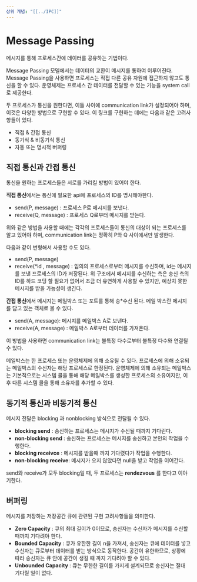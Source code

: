 ```yaml
---
상위 개념: "[[../IPC]]"
---
```

# Message Passing
메시지를 통해 프로세스간에 데이터를 공유하는 기법이다.

Message Passing 모델에서는 데이터의 교환이 메시지를 통하여 이루어진다. Message Passing을 사용하면 프로세스는 직접 다른 공유 자원에 접근하지 않고도 통신을 할 수 있다. 운영체제는 프로세스 간 데이터를 전달할 수 있는 기능을 system call로 제공한다.

두 프로세스가 통신을 원한다면, 이들 사이에 communication link가 설정되어야 하며, 이것은 다양한 방법으로 구현할 수 있다. 이 링크를 구현하는 데에는 다음과 같은 고려사항들이 있다.
* 직접 & 간접 통신
* 동기식 & 비동기식 통신
* 자동 또는 명시적 버퍼링

## 직접 통신과 간접 통신
통신을 원하는 프로세스들은 서로를 가리킬 방법이 있어야 한다.

**직접 통신**에서는 통신에 필요한 api에 프로세스의 ID를 명시해야한다.
* send(P, message) : 프로세스 P로 메시지를 보낸다.
* receive(Q, message) : 프로세스 Q로부터 메시지를 받는다.

위와 같은 방법을 사용할 때에는 각각의 프로세스들이 통신의 대상이 되는 프로세스를 알고 있어야 하며, communication link는 정확히 P와 Q 사이에서만 발생한다. 

다음과 같이 변형해서 사용할 수도 있다.
* send(P, message) 
* receive(\*id , message) : 임의의 프로세스로부터 메시지를 수신하며, id는 메시지를 보낸 프로세스의 ID가 저장된다.
위 구조에서 메시지를 수신하는 측은 송신 측의 ID를 하드 코딩 할 필요가 없어서 조금 더 유연하게 사용할 수 있지만, 예상치 못한 메시지를 받을 가능성이 생긴다.

**간접 통신**에서 메시지는 메일박스 또는 포트를 통해 송\*수신 된다. 메일 박스란 메시지를 담고 있는 객체로 볼 수 있다. 
* send(A, message): 메시지를 메일박스 A로 보낸다.
* receive(A, message) : 메일박스 A로부터 데이터를 가져온다.

이 방법을 사용하면 communication link는 불특정 다수로부터 불특정 다수와 연결될 수 있다.

메일박스는 한 프로세스 또는 운영체제에 의해 소유될 수 있다. 프로세스에 의해 소유되는 메일박스의 수신자는 해당 프로세스로 한정된다. 운영체제에 의해 소유되는 메일박스는 기본적으로는 시스템 콜을 통해 해당 메일박스를 생성한 프로세스의 소유이지만, 이후 다른 시스템 콜을 통해 소유자를 추가할 수 있다.

## 동기적 통신과 비동기적 통신

메시지 전달은 blocking 과 nonblocking 방식으로 전달될 수 있다.
* **blocking send** : 송신하는 프로세스는 메시지가 수신될 때까지 기다린다.
* **non-blocking send** : 송신하는 프로세스는 메시지를 송신하고 본인의 작업을 수행한다.
* **blocking receivce** : 메시지를 받을때 까지 기다렸다가 작업을 수행한다.
* **non-blocking receive**: 메시지가 오지 않았다면 null을 받고 작업을 이어간다.

send와 receive가 모두 blocking일 때, 두 프로세스는 **rendezvous** 를 한다고 이야기한다.

## 버퍼링
메시지를 저장하는 저장공간 큐에 관련된 구현 고려사항들을 의미한다.
* **Zero Capacity** : 큐의 최대 길이가 0이므로, 송신자는 수신자가 메시지를 수신할 때까지 기다려야 한다.
* **Bounded Capacity** : 큐가 유한한 길이 n을 가져서, 송신자는 큐에 데이터를 넣고 수신자는 큐로부터 데이터를 받는 방식으로 동작한다. 공간이 유한하므로, 상황에 따라 송신자는 큐 안에 공간이 생길 때 까지 기다려야 할 수 있다.
* **Unbounded Capacity** : 큐는 무한한 길이를 가지게 설계되므로 송신자는 절대 기다릴 일이 없다.
